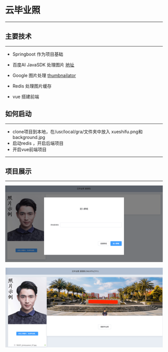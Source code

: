 # 云毕业照

-----

## 主要技术

-----

- Springboot 作为项目基础

- 百度AI JavaSDK 处理图片 [地址](https://ai.baidu.com/sdk#body)

- Google 图片处理 [thumbnailator](https://github.com/coobird/thumbnailator)

- Redis 处理图片缓存

- vue 搭建前端

  

## 如何启动

---

- clone项目到本地，在/usr/local/gra/文件夹中放入 xueshifu.png和background.jpg
- 启动redis ，开启后端项目
- 开启vue前端项目

----

## 项目展示

---

![打开](https://github.com/gr2222/image/blob/master/graduation_photo/QQ20200509-105829%402x.png)

![上传图片后生成](https://github.com/gr2222/image/blob/master/graduation_photo/QQ20200509-110125%402x.png)

